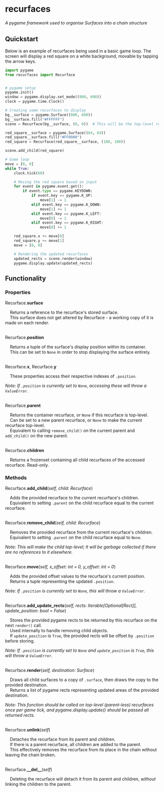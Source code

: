 # recurfaces

###### A pygame framework used to organise Surfaces into a chain structure

## Quickstart

Below is an example of recurfaces being used in a basic game loop.
The screen will display a red square on a white background, movable by tapping the arrow keys.

```python
import pygame
from recurfaces import Recurface


# pygame setup
pygame.init()
window = pygame.display.set_mode((800, 600))
clock = pygame.time.Clock()

# Creating some recurfaces to display
bg__surface = pygame.Surface((800, 600))
bg__surface.fill("#FFFFFF")
scene = Recurface(bg__surface, (0, 0))  # This will be the top-level recurface

red_square__surface = pygame.Surface((64, 64))
red_square__surface.fill("#FF0000")
red_square = Recurface(red_square__surface, (100, 100))

scene.add_child(red_square)

# Game loop
move = [0, 0]
while True:
    clock.tick(60)

    # Moving the red square based on input
    for event in pygame.event.get():
        if event.type == pygame.KEYDOWN:
            if event.key == pygame.K_UP:
                move[1] -= 1
            elif event.key == pygame.K_DOWN:
                move[1] += 1
            elif event.key == pygame.K_LEFT:
                move[0] -= 1
            elif event.key == pygame.K_RIGHT:
                move[0] += 1

    red_square.x += move[0]
    red_square.y += move[1]
    move = [0, 0]

    # Rendering the updated recurfaces
    updated_rects = scene.render(window)
    pygame.display.update(updated_rects)
```

## Functionality

### Properties

Recurface.**surface**

&nbsp;&nbsp;&nbsp;&nbsp;Returns a reference to the recurface's stored surface.\
&nbsp;&nbsp;&nbsp;&nbsp;This surface does not get altered by Recurface - a working copy of it is made on each render.\
&nbsp;

Recurface.**position**

&nbsp;&nbsp;&nbsp;&nbsp;Returns a tuple of the surface's display position within its container.\
&nbsp;&nbsp;&nbsp;&nbsp;This can be set to `None` in order to stop displaying the surface entirely.\
&nbsp;

Recurface.**x**, Recurface.**y**

&nbsp;&nbsp;&nbsp;&nbsp;These properties access their respective indexes of `.position`.

*Note: If `.position` is currently set to `None`, accessing these will throw a `ValueError`.*\
&nbsp;

Recurface.**parent**

&nbsp;&nbsp;&nbsp;&nbsp;Returns the container recurface, or `None` if this recurface is top-level.\
&nbsp;&nbsp;&nbsp;&nbsp;Can be set to a new parent recurface, or `None` to make the current recurface top-level.\
&nbsp;&nbsp;&nbsp;&nbsp;Equivalent to calling `remove_child()` on the current parent and `add_child()` on the new parent.\
&nbsp;

Recurface.**children**

&nbsp;&nbsp;&nbsp;&nbsp;Returns a frozenset containing all child recurfaces of the accessed recurface. Read-only.

### Methods

Recurface.**add_child**(*self, child: Recurface*)

&nbsp;&nbsp;&nbsp;&nbsp;Adds the provided recurface to the current recurface's children.\
&nbsp;&nbsp;&nbsp;&nbsp;Equivalent to setting `.parent` on the child recurface equal to the current recurface.\
&nbsp;

Recurface.**remove_child**(*self, child: Recurface*)

&nbsp;&nbsp;&nbsp;&nbsp;Removes the provided recurface from the current recurface's children.\
&nbsp;&nbsp;&nbsp;&nbsp;Equivalent to setting `.parent` on the child recurface equal to `None`.

*Note: This will make the child top-level; It will be garbage collected if there are no references to it elsewhere.*\
&nbsp;

Recurface.**move**(*self, x_offset: int = 0, y_offset: int = 0*)

&nbsp;&nbsp;&nbsp;&nbsp;Adds the provided offset values to the recurface's current position.\
&nbsp;&nbsp;&nbsp;&nbsp;Returns a tuple representing the updated `.position`.

*Note: If `.position` is currently set to `None`, this will throw a `ValueError`.*\
&nbsp;

Recurface.**add_update_rects**(*self, rects: Iterable[Optional[Rect]], update_position: bool = False*)

&nbsp;&nbsp;&nbsp;&nbsp;Stores the provided pygame rects to be returned by this recurface on the next `render()` call.\
&nbsp;&nbsp;&nbsp;&nbsp;Used internally to handle removing child objects.\
&nbsp;&nbsp;&nbsp;&nbsp;If `update_position` is `True`, the provided rects will be offset by `.position` before storing.

*Note: If `.position` is currently set to `None` and `update_position` is `True`, this will throw a `ValueError`.*\
&nbsp;

Recurface.**render**(*self, destination: Surface*)

&nbsp;&nbsp;&nbsp;&nbsp;Draws all child surfaces to a copy of `.surface`, then draws the copy to the provided destination.\
&nbsp;&nbsp;&nbsp;&nbsp;Returns a list of pygame rects representing updated areas of the provided destination.

*Note: This function should be called on top-level (parent-less) recurfaces once per game tick, and pygame.display.update() should be passed all returned rects.*\
&nbsp;

Recurface.**unlink**(*self*)

&nbsp;&nbsp;&nbsp;&nbsp;Detaches the recurface from its parent and children.\
&nbsp;&nbsp;&nbsp;&nbsp;If there is a parent recurface, all children are added to the parent.\
&nbsp;&nbsp;&nbsp;&nbsp;This effectively removes the recurface from its place in the chain without leaving the chain broken.\
&nbsp;

Recurface.**\_\_del\_\_**(*self*)

&nbsp;&nbsp;&nbsp;&nbsp;Deleting the recurface will detach it from its parent and children, *without* linking the children to the parent.\
&nbsp;